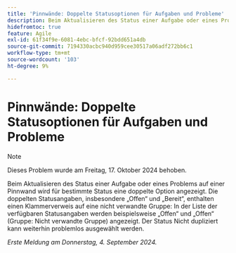 ```yaml
---
title: 'Pinnwände: Doppelte Statusoptionen für Aufgaben und Probleme'
description: Beim Aktualisieren des Status einer Aufgabe oder eines Problems auf einer Pinnwand wird für bestimmte Status eine doppelte Option angezeigt.
hidefromtoc: true
feature: Agile
exl-id: 61f34f9e-6081-4ebc-bfcf-92bdd651a4db
source-git-commit: 7194330acbc940d959cee30517a06adf272bb6c1
workflow-type: tm+mt
source-wordcount: '103'
ht-degree: 9%

---
```


# Pinnwände: Doppelte Statusoptionen für Aufgaben und Probleme

>[!NOTE]
>
>Dieses Problem wurde am Freitag, 17. Oktober 2024 behoben.

Beim Aktualisieren des Status einer Aufgabe oder eines Problems auf einer Pinnwand wird für bestimmte Status eine doppelte Option angezeigt. Die doppelten Statusangaben, insbesondere „Offen“ und „Bereit“, enthalten einen Klammerverweis auf eine nicht verwandte Gruppe: In der Liste der verfügbaren Statusangaben werden beispielsweise „Offen“ und „Offen“ (Gruppe: Nicht verwandte Gruppe) angezeigt. Der Status Nicht dupliziert kann weiterhin problemlos ausgewählt werden.

_Erste Meldung am Donnerstag, 4. September 2024._
